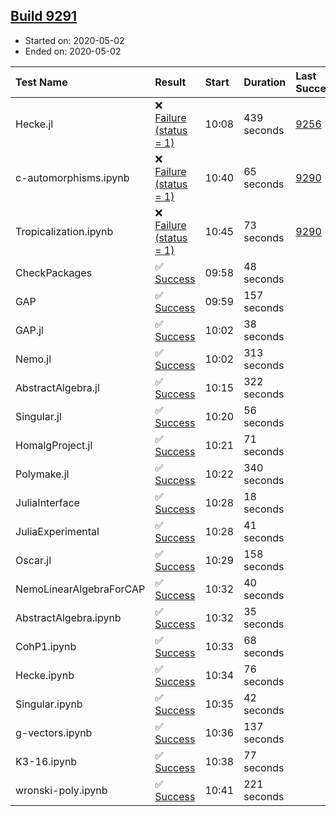## [Build 9291](https://oscarci.mathematik.uni-kl.de/job/oscar/9291/)

* Started on: 2020-05-02
* Ended on: 2020-05-02

| Test Name    | Result | Start | Duration | Last Success | First Failure |
|:-------------|:-------|:------|:---------|:-------------|:--------------|
| Hecke.jl | ❌ [Failure (status = 1)](https://oscarci.mathematik.uni-kl.de/job/oscar/9291/artifact/logs/build-9291/Hecke.jl.log) | 10:08 | 439 seconds | [9256](https://oscarci.mathematik.uni-kl.de/job/oscar/9256/) | [9257](https://oscarci.mathematik.uni-kl.de/job/oscar/9257/) |
| c-automorphisms.ipynb | ❌ [Failure (status = 1)](https://oscarci.mathematik.uni-kl.de/job/oscar/9291/artifact/logs/build-9291/c-automorphisms.ipynb.log) | 10:40 | 65 seconds | [9290](https://oscarci.mathematik.uni-kl.de/job/oscar/9290/) | [9291](https://oscarci.mathematik.uni-kl.de/job/oscar/9291/) |
| Tropicalization.ipynb | ❌ [Failure (status = 1)](https://oscarci.mathematik.uni-kl.de/job/oscar/9291/artifact/logs/build-9291/Tropicalization.ipynb.log) | 10:45 | 73 seconds | [9290](https://oscarci.mathematik.uni-kl.de/job/oscar/9290/) | [9291](https://oscarci.mathematik.uni-kl.de/job/oscar/9291/) |
| CheckPackages | ✅ [Success](https://oscarci.mathematik.uni-kl.de/job/oscar/9291/artifact/logs/build-9291/CheckPackages.log) | 09:58 | 48 seconds |  |  |
| GAP | ✅ [Success](https://oscarci.mathematik.uni-kl.de/job/oscar/9291/artifact/logs/build-9291/GAP.log) | 09:59 | 157 seconds |  |  |
| GAP.jl | ✅ [Success](https://oscarci.mathematik.uni-kl.de/job/oscar/9291/artifact/logs/build-9291/GAP.jl.log) | 10:02 | 38 seconds |  |  |
| Nemo.jl | ✅ [Success](https://oscarci.mathematik.uni-kl.de/job/oscar/9291/artifact/logs/build-9291/Nemo.jl.log) | 10:02 | 313 seconds |  |  |
| AbstractAlgebra.jl | ✅ [Success](https://oscarci.mathematik.uni-kl.de/job/oscar/9291/artifact/logs/build-9291/AbstractAlgebra.jl.log) | 10:15 | 322 seconds |  |  |
| Singular.jl | ✅ [Success](https://oscarci.mathematik.uni-kl.de/job/oscar/9291/artifact/logs/build-9291/Singular.jl.log) | 10:20 | 56 seconds |  |  |
| HomalgProject.jl | ✅ [Success](https://oscarci.mathematik.uni-kl.de/job/oscar/9291/artifact/logs/build-9291/HomalgProject.jl.log) | 10:21 | 71 seconds |  |  |
| Polymake.jl | ✅ [Success](https://oscarci.mathematik.uni-kl.de/job/oscar/9291/artifact/logs/build-9291/Polymake.jl.log) | 10:22 | 340 seconds |  |  |
| JuliaInterface | ✅ [Success](https://oscarci.mathematik.uni-kl.de/job/oscar/9291/artifact/logs/build-9291/JuliaInterface.log) | 10:28 | 18 seconds |  |  |
| JuliaExperimental | ✅ [Success](https://oscarci.mathematik.uni-kl.de/job/oscar/9291/artifact/logs/build-9291/JuliaExperimental.log) | 10:28 | 41 seconds |  |  |
| Oscar.jl | ✅ [Success](https://oscarci.mathematik.uni-kl.de/job/oscar/9291/artifact/logs/build-9291/Oscar.jl.log) | 10:29 | 158 seconds |  |  |
| NemoLinearAlgebraForCAP | ✅ [Success](https://oscarci.mathematik.uni-kl.de/job/oscar/9291/artifact/logs/build-9291/NemoLinearAlgebraForCAP.log) | 10:32 | 40 seconds |  |  |
| AbstractAlgebra.ipynb | ✅ [Success](https://oscarci.mathematik.uni-kl.de/job/oscar/9291/artifact/logs/build-9291/AbstractAlgebra.ipynb.log) | 10:32 | 35 seconds |  |  |
| CohP1.ipynb | ✅ [Success](https://oscarci.mathematik.uni-kl.de/job/oscar/9291/artifact/logs/build-9291/CohP1.ipynb.log) | 10:33 | 68 seconds |  |  |
| Hecke.ipynb | ✅ [Success](https://oscarci.mathematik.uni-kl.de/job/oscar/9291/artifact/logs/build-9291/Hecke.ipynb.log) | 10:34 | 76 seconds |  |  |
| Singular.ipynb | ✅ [Success](https://oscarci.mathematik.uni-kl.de/job/oscar/9291/artifact/logs/build-9291/Singular.ipynb.log) | 10:35 | 42 seconds |  |  |
| g-vectors.ipynb | ✅ [Success](https://oscarci.mathematik.uni-kl.de/job/oscar/9291/artifact/logs/build-9291/g-vectors.ipynb.log) | 10:36 | 137 seconds |  |  |
| K3-16.ipynb | ✅ [Success](https://oscarci.mathematik.uni-kl.de/job/oscar/9291/artifact/logs/build-9291/K3-16.ipynb.log) | 10:38 | 77 seconds |  |  |
| wronski-poly.ipynb | ✅ [Success](https://oscarci.mathematik.uni-kl.de/job/oscar/9291/artifact/logs/build-9291/wronski-poly.ipynb.log) | 10:41 | 221 seconds |  |  |

